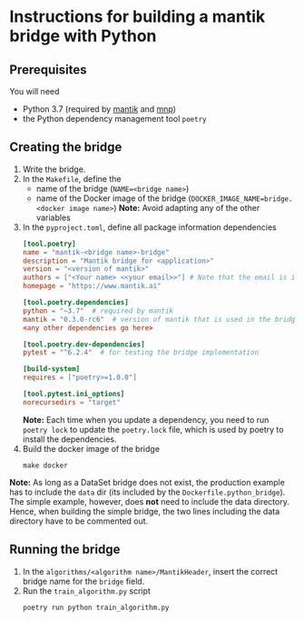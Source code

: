 # Instructions for building a mantik bridge with Python

## Prerequisites
You will need
- Python 3.7 (required by [mantik](https://pypi.org/project/mantik/) and [mnp](https://pypi.org/project/mnp/))
- the Python dependency management tool `poetry`

## Creating the bridge
1. Write the bridge.
1. In the `Makefile`, define the 
   - name of the bridge (`NAME=<bridge name>`)
   - name of the Docker image of the bridge (`DOCKER_IMAGE_NAME=bridge.<docker image name>`)
   **Note:** Avoid adapting any of the other variables
2. In the `pyproject.toml`, define all package information dependencies
   ```toml
   [tool.poetry]
   name = "mantik-<bridge name>-bridge"
   description = "Mantik bridge for <application>"
   version = "<version of mantik>"
   authors = ["<Your name> <<your email>>"] # Note that the email is inside `<>`
   homepage = "https://www.mantik.ai"
   
   [tool.poetry.dependencies]
   python = "~3.7"  # required by mantik
   mantik = "0.3.0-rc6"  # version of mantik that is used in the bridge, will also include `mnp`
   <any other dependencies go here>
   
   [tool.poetry.dev-dependencies]
   pytest = "^6.2.4"  # for testing the bridge implementation
   
   [build-system]
   requires = ["poetry>=1.0.0"]
   
   [tool.pytest.ini_options]
   norecursedirs = "target"
   ```
   **Note:** Each time when you update a dependency, you need to run `poetry lock` to
   update the `poetry.lock` file, which is used by poetry to install the dependencies.
3. Build the docker image of the bridge
   ```commandline
   make docker
   ```

**Note:** As long as a DataSet bridge does not exist, the production
example has to include the `data` dir (its included by the `Dockerfile.python_bridge`).
The simple example, however, does **not** need to include the data directory. Hence, when
building the simple bridge, the two lines including the data directory have to be
commented out.

## Running the bridge
1. In the `algorithms/<algorithm name>/MantikHeader`, insert the correct bridge name for 
   the  `bridge` field.
2. Run the `train_algorithm.py` script
   ```commandline
   poetry run python train_algorithm.py
   ```
